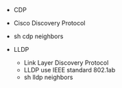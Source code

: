 -  CDP

  - Cisco Discovery Protocol
- sh cdp neighbors
-  LLDP
    -  Link Layer Discovery Protocol
    -  LLDP use IEEE standard 802.1ab
    -  sh lldp neighbors

